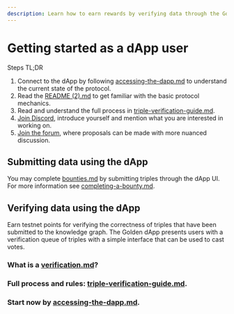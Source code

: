 ```yaml
---
description: Learn how to earn rewards by verifying data through the Golden dApp.
---
```


# Getting started as a dApp user

Steps TL;DR

1. Connect to the dApp by following [accessing-the-dapp.md](../protocol/guides/accessing-the-dapp.md "mention") to understand the current state of the protocol.&#x20;
2. Read the [README (2).md](<../README (2).md> "mention") to get familiar with the basic protocol mechanics.
3. Read and understand the full process in [triple-verification-guide.md](../protocol/guides/triple-verification-guide.md "mention").
4. [Join Discord](https://discord.com/invite/golden-protocol), introduce yourself and mention what you are interested in working on.
5. [Join the forum](https://forum.golden.xyz/), where proposals can be made with more nuanced discussion. &#x20;

## Submitting data using the dApp

You may complete [bounties.md](../protocol/concepts/bounties.md "mention") by submitting triples through the dApp UI. For more information see [completing-a-bounty.md](../protocol/guides/completing-a-bounty.md "mention").&#x20;

## Verifying data using the dApp

Earn testnet points for verifying the correctness of triples that have been submitted to the knowledge graph. The Golden dApp presents users with a verification queue of triples with a simple interface that can be used to cast votes.&#x20;

### What is a [verification.md](../protocol/concepts/verification.md "mention")?

### Full process and rules: [triple-verification-guide.md](../protocol/guides/triple-verification-guide.md "mention").

### Start now by [accessing-the-dapp.md](../protocol/guides/accessing-the-dapp.md "mention").

